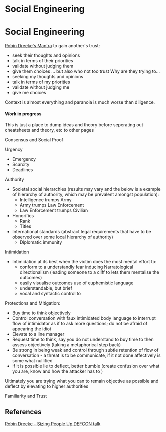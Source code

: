 # Social Engineering

# Social Engineering

[Robin Dreeke's Mantra](https://www.youtube.com/watch?v=H3XR4QrJyxA) to gain another's trust:
- seek their thoughts and opinions
- talk in terms of their priorities
- validate without judging them
- give them choices
... but also who not too trust
Why are they trying to...
- seeking my thoughts and opinions
- talk in terms of my priorities
- validate without judging me
- give me choices

Context is almost everything and paranoia is much worse than diligence.

#### Work in progress

This is just a place to dump ideas and theory before seperating out cheatsheets and theory, etc to other pages


Consensus and Social Proof

Urgency 
- Emergency
- Scarcity
- Deadlines

Authority
- Societal social hierarchies (results may vary and the below is a example of hierarchy of authority, which may be prevalent amongst population):
	- Intelligence trumps Army
	- Army trumps Law Enforcement
	- Law Enforcement trumps Civilian
- Honorifics 
	- Rank 
	- Titles
- International standards (abstract legal requirements that have to be observed over some local hierarchy of authority)
	- Diplomatic immunity

Intimidation
- Intimidation at its best when the victim does the most mental effort to:
	- conform to a understandly fear inducing Narratological directionalism (leading someone to a cliff to lets them mentalise the outcomes)
	- easily visualise outcomes use of euphemistic language 
	- understandable, but brief
	- vocal and syntactic control to 

Protections and Mitigation:
- Buy time to think objectively
- Control conversation with faux intimidated body language to interrupt flow of intimidator as if to ask more questions; do not be afraid of appearing the idiot
- Elevate to a line manager
- Request time to think, say you do not understand to buy time to then assess objectively (taking a metaphorical step back)
- Be strong in being weak and control through subtle retention of flow of conversation - a threat is to be communicate, if it not done affectively is some what nullified 
- If it is possible lie to deflect, better bumble (create confusion over what you are, know and how the attacker has to ) 

Ultimately you are trying what you can to remain objective as possible and deflect by elevating to higher authorities

Familiarity and Trust


## References

[Robin Dreeke - Sizing People Up DEFCON talk](https://www.youtube.com/watch?v=H3XR4QrJyxA)